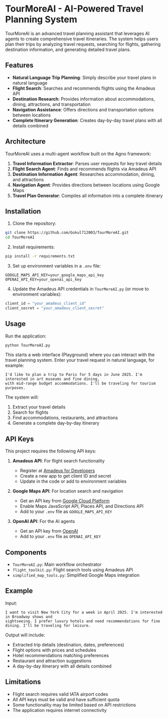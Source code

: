 # TourMoreAI - AI-Powered Travel Planning System

TourMoreAI is an advanced travel planning assistant that leverages AI agents to create comprehensive travel itineraries. The system helps users plan their trips by analyzing travel requests, searching for flights, gathering destination information, and generating detailed travel plans.

## Features

- **Natural Language Trip Planning**: Simply describe your travel plans in natural language
- **Flight Search**: Searches and recommends flights using the Amadeus API
- **Destination Research**: Provides information about accommodations, dining, attractions, and transportation
- **Navigation Assistance**: Offers directions and transportation options between locations
- **Complete Itinerary Generation**: Creates day-by-day travel plans with all details combined

## Architecture

TourMoreAI uses a multi-agent workflow built on the Agno framework:

1. **Travel Information Extractor**: Parses user requests for key travel details
2. **Flight Search Agent**: Finds and recommends flights via Amadeus API
3. **Destination Information Agent**: Researches accommodation, dining, and attractions
4. **Navigation Agent**: Provides directions between locations using Google Maps
5. **Travel Plan Generator**: Compiles all information into a complete itinerary

## Installation

1. Clone the repository:
```bash
git clone https://github.com/Gokul712003/TourMoreAI.git
cd TourMoreAI
```

2. Install requirements:
```bash
pip install -r requirements.txt
```

3. Set up environment variables in a `.env` file:
```
GOOGLE_MAPS_API_KEY=your_google_maps_api_key
OPENAI_API_KEY=your_openai_api_key
```

4. Update the Amadeus API credentials in `TourMoreAI.py` (or move to environment variables):
```python
client_id = "your_amadeus_client_id"
client_secret = "your_amadeus_client_secret"
```

## Usage

Run the application:
```bash
python TourMoreAI.py
```

This starts a web interface (Playground) where you can interact with the travel planning system. Enter your travel request in natural language, for example:

```
I'd like to plan a trip to Paris for 5 days in June 2025. I'm interested in art museums and fine dining, 
with mid-range budget accommodations. I'll be traveling for tourism purposes.
```

The system will:
1. Extract your travel details
2. Search for flights
3. Find accommodations, restaurants, and attractions
4. Generate a complete day-by-day itinerary

## API Keys

This project requires the following API keys:

1. **Amadeus API**: For flight search functionality
   - Register at [Amadeus for Developers](https://developers.amadeus.com/)
   - Create a new app to get client ID and secret
   - Update in the code or add to environment variables

2. **Google Maps API**: For location search and navigation
   - Get an API key from [Google Cloud Platform](https://console.cloud.google.com/)
   - Enable Maps JavaScript API, Places API, and Directions API
   - Add to your `.env` file as `GOOGLE_MAPS_API_KEY`

3. **OpenAI API**: For the AI agents
   - Get an API key from [OpenAI](https://platform.openai.com/)
   - Add to your `.env` file as `OPENAI_API_KEY`

## Components

- `TourMoreAI.py`: Main workflow orchestrator
- `flight_toolkit.py`: Flight search tools using Amadeus API
- `simplified_map_tools.py`: Simplified Google Maps integration

## Example

Input:
```
I want to visit New York City for a week in April 2025. I'm interested in Broadway shows and 
sightseeing. I prefer luxury hotels and need recommendations for fine dining. I'll be traveling for leisure.
```

Output will include:
- Extracted trip details (destination, dates, preferences)
- Flight options with prices and schedules
- Hotel recommendations matching preferences
- Restaurant and attraction suggestions
- A day-by-day itinerary with all details combined

## Limitations

- Flight search requires valid IATA airport codes
- All API keys must be valid and have sufficient quota
- Some functionality may be limited based on API restrictions
- The application requires internet connectivity
